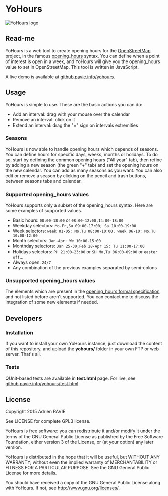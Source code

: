 YoHours
=======

![YoHours logo](http://github.pavie.info/yohours/img/logo.svg)

Read-me
-------

YoHours is a web tool to create opening hours for the [OpenStreetMap](http://openstreetmap.org) project, in the famous [opening_hours](https://wiki.openstreetmap.org/wiki/Key:opening_hours) syntax. You can define when a point of interest is open in a week, and YoHours will give you the opening_hours value to set in OpenStreetMap. This tool is written in JavaScript.

A live demo is available at [github.pavie.info/yohours](http://github.pavie.info/yohours/).


Usage
-----

YoHours is simple to use. These are the basic actions you can do:

* Add an interval: drag with your mouse over the calendar
* Remove an interval: click on it
* Extend an interval: drag the "=" sign on intervals extremities


### Seasons

YoHours is now able to handle opening hours which depends of seasons. You can define hours for specific days, weeks, months or holidays. To do so, start by defining the common opening hours ("All year" tab), then refine by adding a new season (the green "+" tab) and set the opening hours on the new calendar. You can add as many seasons as you want. You can also edit or remove a season by clicking on the pencil and trash buttons, between seasons tabs and calendar.


### Supported opening_hours values

YoHours supports only a subset of the opening_hours syntax. Here are some examples of supported values.

* Basic hours: `08:00-18:00` or `08:00-12:00,14:00-18:00`
* Weekday selectors: `Mo-Fr,Su 09:00-17:00; Sa 10:00-19:00`
* Week selectors: `week 01-05: Mo,Tu 08:00-10:00; week 06-10: Mo,Tu 10:00-12:00`
* Month selectors: `Jan-Apr: We 10:00-15:00`
* Monthday selectors: `Jan 25-30,Feb 28-Apr 15: Tu 11:00-17:00`
* Holidays selectors: `PH 21:00-23:00` or `SH Mo,Tu 06:00-09:00` or `easter off`...
* Always open: `24/7`
* Any combination of the previous examples separated by semi-colons


### Unsupported opening_hours values

The elements which are present in the [opening_hours formal specification](https://wiki.openstreetmap.org/wiki/Key:opening_hours/specification) and not listed before aren't supported. You can contact me to discuss the integration of some new elements if needed.


Developers
----------

### Installation

If you want to install your own YoHours instance, just download the content of this repository, and upload the **yohours/** folder in your own FTP or web server. That's all.


### Tests

QUnit-based tests are available in **test.html** page. For live, see [github.pavie.info/yohours/test.html](http://github.pavie.info/yohours/test.html).


License
-------

Copyright 2015 Adrien PAVIE

See LICENSE for complete GPL3 license.

YoHours is free software: you can redistribute it and/or modify
it under the terms of the GNU General Public License as published by
the Free Software Foundation, either version 3 of the License, or
(at your option) any later version.

YoHours is distributed in the hope that it will be useful,
but WITHOUT ANY WARRANTY; without even the implied warranty of
MERCHANTABILITY or FITNESS FOR A PARTICULAR PURPOSE.  See the
GNU General Public License for more details.

You should have received a copy of the GNU General Public License
along with YoHours. If not, see <http://www.gnu.org/licenses/>.